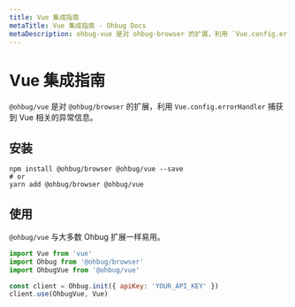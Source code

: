 ```yaml
---
title: Vue 集成指南
metaTitle: Vue 集成指南 - Ohbug Docs
metaDescription: ohbug-vue 是对 ohbug-browser 的扩展，利用 `Vue.config.errorHandler` 捕获到 Vue 相关的异常信息。
---
```


# Vue 集成指南

`@ohbug/vue` 是对 `@ohbug/browser` 的扩展，利用 `Vue.config.errorHandler` 捕获到 Vue 相关的异常信息。

## 安装

```shell
npm install @ohbug/browser @ohbug/vue --save
# or
yarn add @ohbug/browser @ohbug/vue
```

## 使用

`@ohbug/vue` 与大多数 Ohbug 扩展一样易用。

```javascript
import Vue from 'vue'
import Ohbug from '@ohbug/browser'
import OhbugVue from '@ohbug/vue'

const client = Ohbug.init({ apiKey: 'YOUR_API_KEY' })
client.use(OhbugVue, Vue)
```



